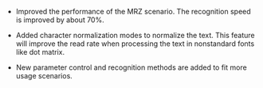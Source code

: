 

- Improved the performance of the MRZ scenario. The recognition speed is improved by about 70%.

- Added character normalization modes to normalize the text. This feature will improve the read rate when processing the text in nonstandard fonts like dot matrix.

- New parameter control and recognition methods are added to fit more usage scenarios.

